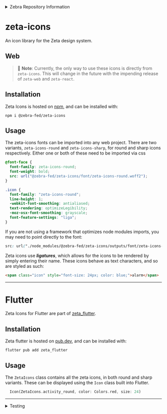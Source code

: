 <details>
    <summary>Zebra Repository Information</summary>
    <ul>
        <li> Zebra Business Unit : DMO - I&D Team </li>
        <li> Zebra Manager : ncvt73 </li>
        <li> Zebra Repo Admin: mikecoomber </li>
        <li> Zebra Jira Project ID: N/A  </li>
        <li> Product: zeta-icons</li>
        <li> Topics: zeta-icons, icon library</li>
    </ul>
</details>

# zeta-icons

An icon library for the Zeta design system.

## Web

> 🚧 **Note**: Currently, the only way to use these icons is directly from `zeta-icons`. This will change in the future with the impending release of `zeta-web` and `zeta-react`.

## Installation

Zeta Icons is hosted on [npm](https://www.npmjs.com/package/@zebra-fed/zeta-icons), and can be installed with:

`npm i @zebra-fed/zeta-icons`

## Usage

The zeta-icons fonts can be imported into any web project. There are two variants, `zeta-icons-round` and `zeta-icons-sharp`, for round and sharp icons respectively.
Either one or both of these need to be imported via css

```css
@font-face {
  font-family: zeta-icons-round;
  font-weight: bold;
  src: url("@zebra-fed/zeta-icons/font/zeta-icons-round.woff2");
}

.icon {
  font-family: "zeta-icons-round";
  line-height: 1;
  -webkit-font-smoothing: antialiased;
  text-rendering: optimizeLegibility;
  -moz-osx-font-smoothing: grayscale;
  font-feature-settings: "liga";
}
```

If you are not using a framework that optimizes node modules imports, you may need to point directly to the font:

```css
src: url("./node_modules/@zebra-fed/zeta-icons/outputs/font/zeta-icons-round.woff2");
```

Zeta icons use **_ligatures_**, which allows for the icons to be rendered by simply entering their name. These icons behave as text characters, and so are styled as such:

```html
<span class="icon" style="font-size: 24px; color: blue;">alarm</span>
```

---

# Flutter

Zeta Icons for Flutter are part of [zeta_flutter](https://github.com/ZebraDevs/zeta_flutter).

## Installation

Zeta flutter is hosted on [pub.dev](https://pub.dev/packages/zeta_flutter/), and can be installed with:

`flutter pub add zeta_flutter`

## Usage

The `ZetaIcons` class contains all the zeta icons, in both round and sharp variants.
These can be displayed using the `Icon` class built into Flutter.

```dart
  Icon(ZetaIcons.activity_round, color: Colors.red, size: 24)
```

---

<details>
<summary>Testing</summary>

> 🚧 **Note**: This does not work with all versions of node - tested and working with node 18.17.0

1. Initialize test values:

`ts-node --files test/reset-values.ts`

2. Select tests to run. Within `test/test.ts`, set the values of `functionsToTest` to true.

3. Run tests

`ts-node -files test/test.ts`

</details>
